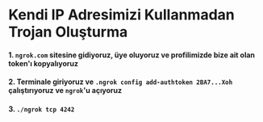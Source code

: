 # Kendi IP Adresimizi Kullanmadan Trojan Oluşturma

#### 1. ```ngrok.com``` sitesine gidiyoruz, üye oluyoruz ve profilimizde bize ait olan token'ı kopyalıyoruz
#### 2. Terminale giriyoruz ve ```.ngrok config add-authtoken 2BA7...Xoh``` çalıştırıyoruz ve ```ngrok```'u açıyoruz
#### 3. ```./ngrok tcp 4242```
